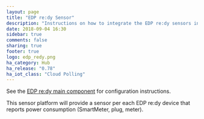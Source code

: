 ```yaml
---
layout: page
title: "EDP re:dy Sensor"
description: "Instructions on how to integrate the EDP re:dy sensors into Home Assistant."
date: 2018-09-04 16:30
sidebar: true
comments: false
sharing: true
footer: true
logo: edp_redy.png
ha_category: Hub
ha_release: "0.78"
ha_iot_class: "Cloud Polling"
---
```


See the [EDP re:dy main component](/components/edp_redy/) for configuration instructions.

This sensor platform will provide a sensor per each EDP re:dy device that reports power consumption (SmartMeter, plug, meter).